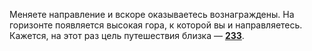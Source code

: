 Меняете направление и вскоре оказываетесь вознаграждены. На горизонте появляется высокая гора, к которой вы и направляетесь. Кажется, на этот раз цель путешествия близка — [**233**](#n_233).


